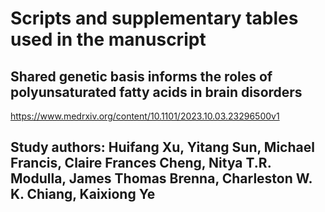 # Scripts and supplementary tables used in the manuscript
## Shared genetic basis informs the roles of polyunsaturated fatty acids in brain disorders
https://www.medrxiv.org/content/10.1101/2023.10.03.23296500v1

## Study authors:  Huifang Xu, Yitang Sun, Michael Francis, Claire Frances Cheng, Nitya T.R. Modulla, James Thomas Brenna, Charleston W. K. Chiang, Kaixiong Ye

